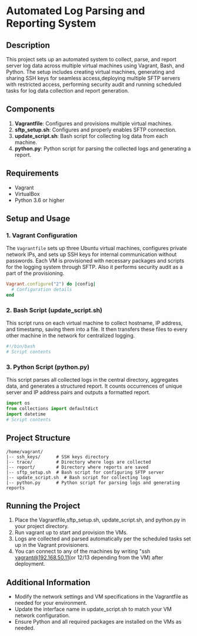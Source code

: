# Automated Log Parsing and Reporting System

## Description
This project sets up an automated system to collect, parse, and report server log data across multiple virtual machines using Vagrant, Bash, and Python. The setup includes creating virtual machines, generating and sharing SSH keys for seamless access,deploying multiple SFTP servers with restricted access, performing security audit and running scheduled tasks for log data collection and report generation.

## Components
1. **Vagrantfile**: Configures and provisions multiple virtual machines.
2. **sftp_setup.sh**: Configures and properly enables SFTP connection.
3. **update_script.sh**: Bash script for collecting log data from each machine.
4. **python.py**: Python script for parsing the collected logs and generating a report.

## Requirements
- Vagrant
- VirtualBox
- Python 3.6 or higher

## Setup and Usage

### 1. Vagrant Configuration
The `Vagrantfile` sets up three Ubuntu virtual machines, configures private network IPs, and sets up SSH keys for internal communication without passwords. Each VM is provisioned with necessary packages and scripts for the logging system through SFTP. Also it performs security audit as a part of the provisioning.

```ruby
Vagrant.configure("2") do |config|
  # Configuration details
end
```

### 2. Bash Script (update_script.sh)
This script runs on each virtual machine to collect hostname, IP address, and timestamp, saving them into a file. It then transfers these files to every other machine in the network for centralized logging.
```bash
#!/bin/bash
# Script contents
```
### 3. Python Script (python.py)
This script parses all collected logs in the central directory, aggregates data, and generates a structured report. It counts occurrences of unique server and IP address pairs and outputs a formatted report.
```python
import os
from collections import defaultdict
import datetime
# Script contents
```
## Project Structure
```
/home/vagrant/
|-- ssh_keys/      # SSH keys directory
|-- trace/         # Directory where logs are collected
|-- report/        # Directory where reports are saved
|-- sftp_setup.sh  # Bash script for configuring SFTP server
|-- update_script.sh  # Bash script for collecting logs
|-- python.py      # Python script for parsing logs and generating reports
```
## Running the Project
1. Place the Vagrantfile,sftp_setup.sh, update_script.sh, and python.py in your project directory.
2. Run vagrant up to start and provision the VMs.
3. Logs are collected and parsed automatically per the scheduled tasks set up in the Vagrant provisioners.
4. You can connect to any of the machines by writing "ssh vagrant@192.168.50.11(or 12/13 depending from the VM) after deployment.

## Additional Information
- Modify the network settings and VM specifications in the Vagrantfile as needed for your environment.
- Update the interface name in update_script.sh to match your VM network configuration.
- Ensure Python and all required packages are installed on the VMs as needed.
